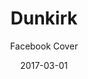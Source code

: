 ---
date: 2017-03-01
title:  Dunkirk
subtitle: Facebook Cover
category: film-assets
code: <iframe src="https://player.vimeo.com/video/438536546?color=b4d7ad&title=0&byline=0&portrait=0" width="640" height="273" frameborder="0" allow="autoplay; fullscreen" allowfullscreen></iframe>
---